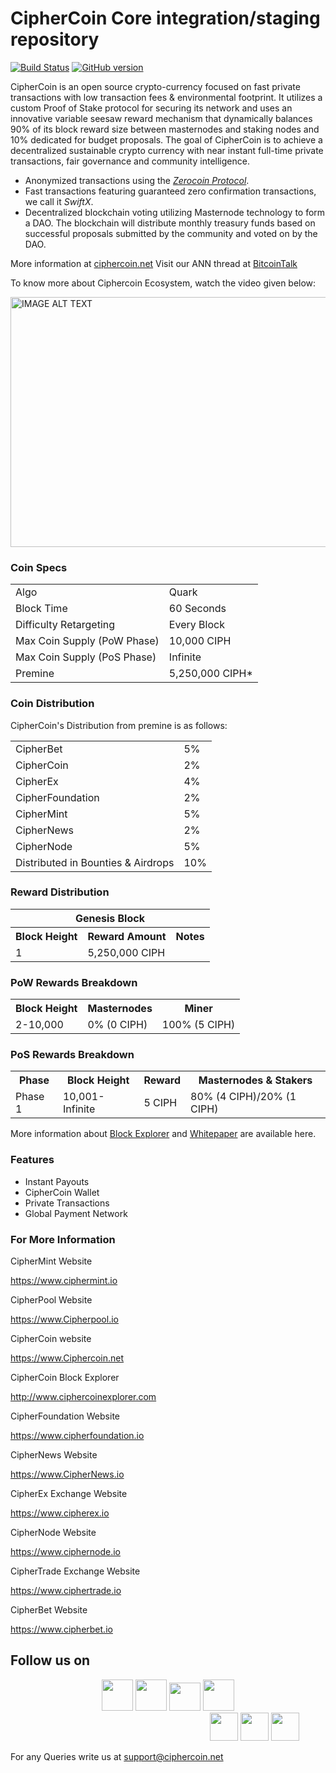 CipherCoin Core integration/staging repository
=====================================

[![Build Status](https://travis-ci.org/CipherCoin-Project/CipherCoin.svg?branch=master)](https://travis-ci.org/CipherCoin-Project/CipherCoin) [![GitHub version](https://badge.fury.io/gh/CipherCoin-Project%2FCipherCoin.svg)](https://badge.fury.io/gh/CipherCoin-Project%2FCipherCoin)

CipherCoin is an open source crypto-currency focused on fast private transactions with low transaction fees & environmental footprint.  It utilizes a custom Proof of Stake protocol for securing its network and uses an innovative variable seesaw reward mechanism that dynamically balances 90% of its block reward size between masternodes and staking nodes and 10% dedicated for budget proposals. The goal of CipherCoin is to achieve a decentralized sustainable crypto currency with near instant full-time private transactions, fair governance and community intelligence.
- Anonymized transactions using the [_Zerocoin Protocol_](http://www.ciphercoin.org/zciph).
- Fast transactions featuring guaranteed zero confirmation transactions, we call it _SwiftX_.
- Decentralized blockchain voting utilizing Masternode technology to form a DAO. The blockchain will distribute monthly treasury funds based on successful proposals submitted by the community and voted on by the DAO.

More information at [ciphercoin.net](http://www.ciphercoin.net) Visit our ANN thread at [BitcoinTalk](https://bitcointalk.org/index.php?topic=5133957.0)

To know more about Ciphercoin Ecosystem, watch the video given below:

<div>
      <a href="https://www.youtube.com/watch?v=UbX3wqIOEEw"><img src="https://user-images.githubusercontent.com/31733278/56636569-cfd4ee80-6686-11e9-9b76-7d8710888d95.png" alt="IMAGE ALT TEXT" width="600" height="400" ></a>
 </div>

### Coin Specs
<table>
<tr><td>Algo</td><td>Quark</td></tr>
<tr><td>Block Time</td><td>60 Seconds</td></tr>
<tr><td>Difficulty Retargeting</td><td>Every Block</td></tr>
<tr><td>Max Coin Supply (PoW Phase)</td><td>10,000 CIPH</td></tr>
<tr><td>Max Coin Supply (PoS Phase)</td><td>Infinite</td></tr>
<tr><td>Premine</td><td>5,250,000 CIPH*</td></tr>
</table>


### Coin Distribution

CipherCoin's Distribution from premine is as follows:
<table>
<tr><td>CipherBet</td><td>5%</td></tr>
<tr><td>CipherCoin</td><td>2%</td></tr>
<tr><td>CipherEx</td><td>4%</td></tr>
<tr><td>CipherFoundation</td><td>2%</td></tr>
<tr><td>CipherMint</td><td>5%</td></tr>
<tr><td>CipherNews</td><td>2%</td></tr>
<tr><td>CipherNode</td><td>5%</td></tr>
<tr><td>Distributed in Bounties & Airdrops</td><td>10%</td></tr>      
</table>


### Reward Distribution

<table>
<th colspan=4>Genesis Block</th>
<tr><th>Block Height</th><th>Reward Amount</th><th>Notes</th></tr>
<tr><td>1</td><td>5,250,000 CIPH</td><td></a></td></tr>
</table>

### PoW Rewards Breakdown

<table>
<th>Block Height</th><th>Masternodes</th><th>Miner</th>
<tr><td>2-10,000</td><td>0% (0 CIPH)</td><td>100% (5 CIPH)</td></tr>
</table>

### PoS Rewards Breakdown

<table>
<th>Phase</th><th>Block Height</th><th>Reward</th><th>Masternodes & Stakers</th>
<tr><td>Phase 1</td><td>10,001-Infinite</td><td>5 CIPH</td><td>80% (4 CIPH)/20% (1 CIPH)</td></tr>
</table>

More information about <a href="http://ciphercoinexplorer.com/">Block Explorer</a> and <a href="https://www.ciphercoin.net/wp-content/uploads/2018/03/CipherCoin-Whitepaper-V-1.1.pdf">Whitepaper</a> are available here.

### Features

* Instant Payouts
* CipherCoin Wallet
* Private Transactions
* Global Payment Network



### For More Information

CipherMint Website

<a href="https://www.ciphermint.io">https://www.ciphermint.io</a>

CipherPool Website 

<a href="https://www.Cipherpool.io">https://www.Cipherpool.io</a>

CipherCoin website 

<a href="https://www.Ciphercoin.net">https://www.Ciphercoin.net</a>

CipherCoin Block Explorer

<a href="http://www.ciphercoinexplorer.com">http://www.ciphercoinexplorer.com</a>

CipherFoundation Website

<a href="https://www.cipherfoundation.io">https://www.cipherfoundation.io</a>

CipherNews Website 

<a href="https://www.CipherNews.io">https://www.CipherNews.io</a>

CipherEx Exchange Website 

<a href="https://www.cipherex.io">https://www.cipherex.io</a>

CipherNode Website

<a href="https://www.ciphernode.io">https://www.ciphernode.io</a>

CipherTrade Exchange Website

<a href="https://www.ciphertrade.io">https://www.ciphertrade.io</a>

CipherBet Website

<a href="https://www.cipherbet.io">https://www.cipherbet.io</a>



## Follow us on

<center>
<a href="https://github.com/ciphermint/CipherCoin"><img src = "https://user-images.githubusercontent.com/31733278/56586695-ce131880-65fd-11e9-8994-9ce4ac4ec85a.png" width="50" height="50" /></a>
<a href="https://www.facebook.com/CipherCoin-CIPH-251243245786398"><img src = "https://user-images.githubusercontent.com/31733278/56587226-c99b2f80-65fe-11e9-86cb-5bd755f04e19.jpeg"  width="50" height="50" /><a/>  
<a href="https://twitter.com/coin_cipher"><img src="https://user-images.githubusercontent.com/31733278/56587618-72e22580-65ff-11e9-8cb7-abba825b7860.png" width="50" height="45" /></a>
  <a href="https://www.youtube.com/channel/UC0HpWe9dh2e8LK2orH1AWyg"><img src="https://user-images.githubusercontent.com/31733278/56587920-0287d400-6600-11e9-887d-ddb61beef9aa.png" width="50" height="50" / ></a>
   <a href="https://t.me/ciphercoins" style="margin-left:55%" ><img src="https://user-images.githubusercontent.com/31733278/56589268-80e57580-6602-11e9-94d3-c69415354520.png" width="45" height="45" /></a>
   <a href="https://medium.com/@ciphercoin"><img src="https://user-images.githubusercontent.com/31733278/56634615-360a4300-6680-11e9-9277-61e0f1071260.png"  width="45" height="45" /></a>
  <a href="https://www.reddit.com/user/CipherCoin"><img src="https://user-images.githubusercontent.com/31733278/56634713-99947080-6680-11e9-994a-18d10f9a0bd5.png" width="45" height="45" /></a>
  </center>  
  
 For any Queries write us at <a href="support@ciphercoin.net">support@ciphercoin.net</a> 
